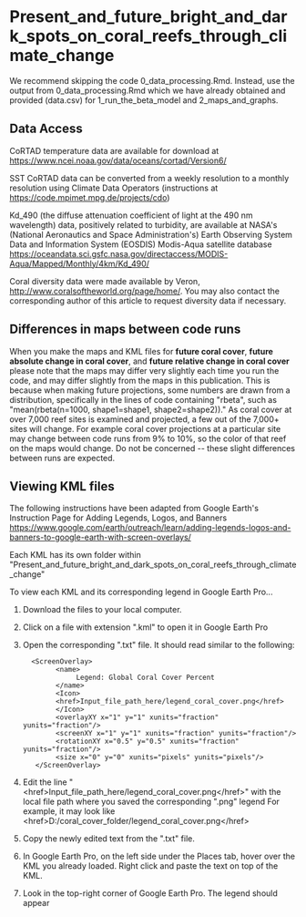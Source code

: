 # Present_and_future_bright_and_dark_spots_on_coral_reefs_through_climate_change

We recommend skipping the code 0_data_processing.Rmd. Instead, use the output from 0_data_processing.Rmd which we have already obtained and provided (data.csv) for 1_run_the_beta_model and 2_maps_and_graphs.

## Data Access

CoRTAD temperature data are available for download at https://www.ncei.noaa.gov/data/oceans/cortad/Version6/

SST CoRTAD data can be converted from a weekly resolution to a monthly resolution using Climate Data Operators (instructions at https://code.mpimet.mpg.de/projects/cdo) 

Kd_490 (the diffuse attenuation coefficient of light at the 490 nm wavelength) data, positively related to turbidity, are available at NASA's (National Aeronautics and Space Administration's) Earth Observing System Data and Information System (EOSDIS) Modis-Aqua satellite database https://oceandata.sci.gsfc.nasa.gov/directaccess/MODIS-Aqua/Mapped/Monthly/4km/Kd_490/

Coral diversity data were made available by Veron, http://www.coralsoftheworld.org/page/home/. You may also contact the corresponding author of this article to request diversity data if necessary.



## Differences in maps between code runs

When you make the maps and KML files for **future coral cover**, **future absolute change in coral cover**, and **future relative change in coral cover** please note that the maps may differ very slightly each time you run the code, and may differ slightly from the maps in this publication. This is because when making future projections, some numbers are drawn from a distribution, specifically in the lines of code containing "rbeta", such as "mean(rbeta(n=1000, shape1=shape1, shape2=shape2))." As coral cover at over 7,000 reef sites is examined and projected, a few out of the 7,000+ sites will change. For example coral cover projections at a particular site may change between code runs from 9% to 10%, so the color of that reef on the maps would change. Do not be concerned -- these slight differences between runs are expected.



## Viewing KML files

The following instructions have been adapted from Google Earth's Instruction Page for Adding Legends, Logos, and Banners
https://www.google.com/earth/outreach/learn/adding-legends-logos-and-banners-to-google-earth-with-screen-overlays/

Each KML has its own folder within "Present_and_future_bright_and_dark_spots_on_coral_reefs_through_climate_change"

To view each KML and its corresponding legend in Google Earth Pro...
1) Download the files to your local computer.
2) Click on a file with extension ".kml" to open it in Google Earth Pro
3) Open the corresponding ".txt" file. It should read similar to the following:
     
         <ScreenOverlay>
               <name>
                    Legend: Global Coral Cover Percent
               </name>
               <Icon>
               <href>Input_file_path_here/legend_coral_cover.png</href>
               </Icon>
               <overlayXY x="1" y="1" xunits="fraction" yunits="fraction"/>
               <screenXY x="1" y="1" xunits="fraction" yunits="fraction"/>
               <rotationXY x="0.5" y="0.5" xunits="fraction" yunits="fraction"/>
               <size x="0" y="0" xunits="pixels" yunits="pixels"/>
          </ScreenOverlay>
5) Edit the line "\<href\>Input_file_path_here/legend_coral_cover.png\</href\>" with the local file path where you saved the corresponding ".png" legend
For example, it may look like  \<href\>D:/coral_cover_folder/legend_coral_cover.png\</href\>
5) Copy the newly edited text from the ".txt" file.
6) In Google Earth Pro, on the left side under the Places tab, hover over the KML you already loaded. Right click and paste the text on top of the KML.
7) Look in the top-right corner of Google Earth Pro. The legend should appear
